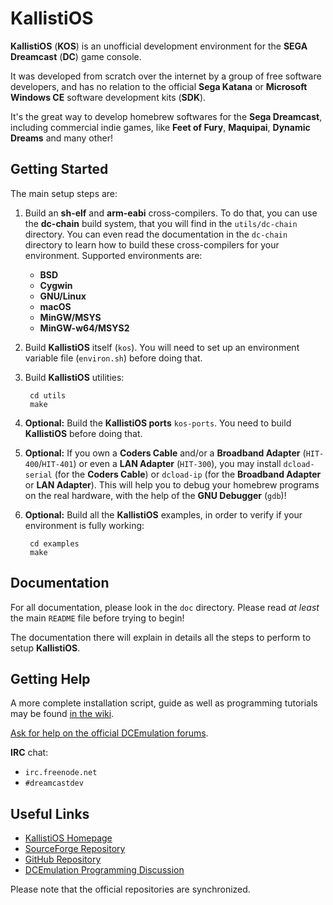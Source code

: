 KallistiOS
===

**KallistiOS** (**KOS**) is an unofficial development environment for the
**SEGA Dreamcast** (**DC**) game console.

It was developed from scratch over the internet by a group of free software
developers, and has no relation to the official **Sega Katana** or **Microsoft
Windows CE** software development kits (**SDK**).

It's the great way to develop homebrew softwares for the **Sega Dreamcast**,
including commercial indie games, like **Feet of Fury**, **Maquipai**,
**Dynamic Dreams** and many other!

Getting Started
---------------

The main setup steps are:

1. Build an **sh-elf** and **arm-eabi** cross-compilers. To do that, you can
   use the **dc-chain** build system, that you will find in the `utils/dc-chain`
   directory. You can even read the documentation in the `dc-chain` directory to
   learn how to build these cross-compilers for your environment. Supported
   environments are:

	- **BSD**
	- **Cygwin**
	- **GNU/Linux**
	- **macOS**	
	- **MinGW/MSYS**
	- **MinGW-w64/MSYS2** 

2. Build **KallistiOS** itself (`kos`). You will need to set up an environment
   variable file (`environ.sh`) before doing that.

3. Build **KallistiOS** utilities:

		cd utils
		make

3. **Optional:** Build the **KallistiOS ports** `kos-ports`. You need to build
   **KallistiOS** before doing that.

4. **Optional:** If you own a **Coders Cable** and/or a **Broadband Adapter** 
   (`HIT-400`/`HIT-401`) or even a **LAN Adapter** (`HIT-300`), you may install
   `dcload-serial` (for the **Coders Cable**) or `dcload-ip` (for the
   **Broadband Adapter** or **LAN Adapter**). This will help you to debug your
   homebrew programs on the real hardware, with the help of the **GNU Debugger**
   (`gdb`)!

5. **Optional:** Build all the **KallistiOS** examples, in order to verify if
   your environment is fully working:

		cd examples
		make

Documentation
-------------

For all documentation, please look in the `doc` directory.
Please read *at least* the main `README` file before trying to begin!

The documentation there will explain in details all the steps to perform to
setup **KallistiOS**.

Getting Help
------------

A more complete installation script, guide as well as programming tutorials may
be found [in the wiki](http://dcemulation.org/?title=Development).

[Ask for help on the official DCEmulation forums](http://dcemulation.org/phpBB/viewforum.php?f=29).

**IRC** chat:

- `irc.freenode.net`
- `#dreamcastdev`

Useful Links
------------

- [KallistiOS Homepage](http://gamedev.allusion.net/softprj/kos/)
- [SourceForge Repository](https://sourceforge.net/projects/cadcdev/)
- [GitHub Repository](https://github.com/KallistiOS/KallistiOS)
- [DCEmulation Programming Discussion](http://dcemulation.org/phpBB/viewforum.php?f=29)

Please note that the official repositories are synchronized.